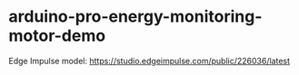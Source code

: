 # arduino-pro-energy-monitoring-motor-demo

Edge Impulse model: https://studio.edgeimpulse.com/public/226036/latest
